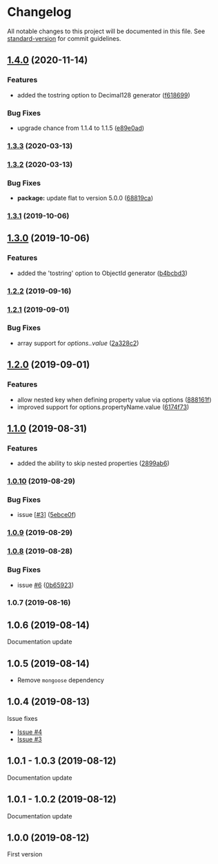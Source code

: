 # Changelog

All notable changes to this project will be documented in this file. See [standard-version](https://github.com/conventional-changelog/standard-version) for commit guidelines.

## [1.4.0](https://github.com/faboulaws/fakingoose/compare/v1.3.3...v1.4.0) (2020-11-14)


### Features

* added the tostring option to Decimal128 generator ([f618699](https://github.com/faboulaws/fakingoose/commit/f61869997f5109791d3518660a3ea32f80cf0314))


### Bug Fixes

* upgrade chance from 1.1.4 to 1.1.5 ([e89e0ad](https://github.com/faboulaws/fakingoose/commit/e89e0ad824712c1bdda787541d1557eac68b031e))

### [1.3.3](https://github.com/faboulaws/fakingoose/compare/v1.3.2...v1.3.3) (2020-03-13)

### [1.3.2](https://github.com/faboulaws/fakingoose/compare/v1.3.1...v1.3.2) (2020-03-13)


### Bug Fixes

* **package:** update flat to version 5.0.0 ([68819ca](https://github.com/faboulaws/fakingoose/commit/68819ca))

### [1.3.1](https://github.com/faboulaws/fakingoose/compare/v1.3.0...v1.3.1) (2019-10-06)

## [1.3.0](https://github.com/faboulaws/fakingoose/compare/v1.2.2...v1.3.0) (2019-10-06)


### Features

* added the 'tostring' option to ObjectId generator ([b4bcbd3](https://github.com/faboulaws/fakingoose/commit/b4bcbd3))

### [1.2.2](https://github.com/faboulaws/fakingoose/compare/v1.2.1...v1.2.2) (2019-09-16)

### [1.2.1](https://github.com/faboulaws/fakingoose/compare/v1.2.0...v1.2.1) (2019-09-01)


### Bug Fixes

* array support for *options.<propertyName>.value* ([2a328c2](https://github.com/faboulaws/fakingoose/commit/2a328c2))

## [1.2.0](https://github.com/faboulaws/fakingoose/compare/v1.1.0...v1.2.0) (2019-09-01)


### Features

* allow nested key when defining property value via options ([888161f](https://github.com/faboulaws/fakingoose/commit/888161f))
* improved support for options.propertyName.value ([6174f73](https://github.com/faboulaws/fakingoose/commit/6174f73))

## [1.1.0](https://github.com/faboulaws/fakingoose/compare/v1.0.10...v1.1.0) (2019-08-31)


### Features

*  added the ability to skip nested properties ([2899ab6](https://github.com/faboulaws/fakingoose/commit/2899ab6))

### [1.0.10](https://github.com/faboulaws/fakingoose/compare/v1.0.9...v1.0.10) (2019-08-29)


### Bug Fixes

*  issue [[#3](https://github.com/faboulaws/fakingoose/issues/3)] ([5ebce0f](https://github.com/faboulaws/fakingoose/commit/5ebce0f))

### [1.0.9](https://github.com/faboulaws/fakingoose/compare/v1.0.8...v1.0.9) (2019-08-29)

### [1.0.8](https://github.com/faboulaws/fakingoose/compare/v1.0.7...v1.0.8) (2019-08-28)


### Bug Fixes

* issue [#6](https://github.com/faboulaws/fakingoose/issues/6) ([0b65923](https://github.com/faboulaws/fakingoose/commit/0b65923))

### 1.0.7 (2019-08-16)

## 1.0.6 (2019-08-14)
Documentation update

## 1.0.5 (2019-08-14)
- Remove `mongoose` dependency

## 1.0.4 (2019-08-13)
Issue fixes
- [Issue #4](https://github.com/faboulaws/fakingoose/issues/4)
- [Issue #3](https://github.com/faboulaws/fakingoose/issues/3)

## 1.0.1 - 1.0.3 (2019-08-12)
Documentation update

## 1.0.1 - 1.0.2 (2019-08-12)
Documentation update

## 1.0.0 (2019-08-12)
First version